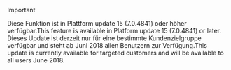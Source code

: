 > [!IMPORTANT]
> <span data-ttu-id="dba7c-101">Diese Funktion ist in Plattform update 15 (7.0.4841) oder höher verfügbar.</span><span class="sxs-lookup"><span data-stu-id="dba7c-101">This feature is available in Platform update 15 (7.0.4841) or later.</span></span> <span data-ttu-id="dba7c-102">Dieses Update ist derzeit nur für eine bestimmte Kundenzielgruppe verfügbar und steht ab Juni 2018 allen Benutzern zur Verfügung.</span><span class="sxs-lookup"><span data-stu-id="dba7c-102">This update is currently available for targeted customers and will be available to all users June 2018.</span></span>
